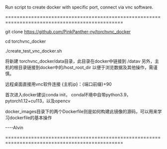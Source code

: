 Run script to create docker with specific port, connect via vnc software.


===============================================================================================

git clone https://github.com/PinkPanther-ny/torchvnc_docker

cd torchvnc_docker

./create_test_vnc_docker.sh


将新建
torchvnc_docker/data目录，此目录在docker中链接到 /datav
另外，主机的根目录链接到docker中的/host_root_dir
以便于浏览数据及其他操作，需谨慎。

远程桌面直接用vnc软件连接 {主机ip}：{端口前缀}+90

首次进入docker建议conda init，
conda环境中自带python3.9，pytorch1.12+cu113，以及opencv


docker_images目录下的两个Dockerfile则是如何构建此镜像的源码，可以用来学习dockerfile的基本操作

----Alvin

===============================================================================================
